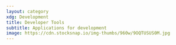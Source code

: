 ```yaml
---
layout: category
xdg: Development
title: Developer Tools
subtitle: Applications for development
image: https://cdn.stocksnap.io/img-thumbs/960w/9OQTUSUS0M.jpg
---
```

